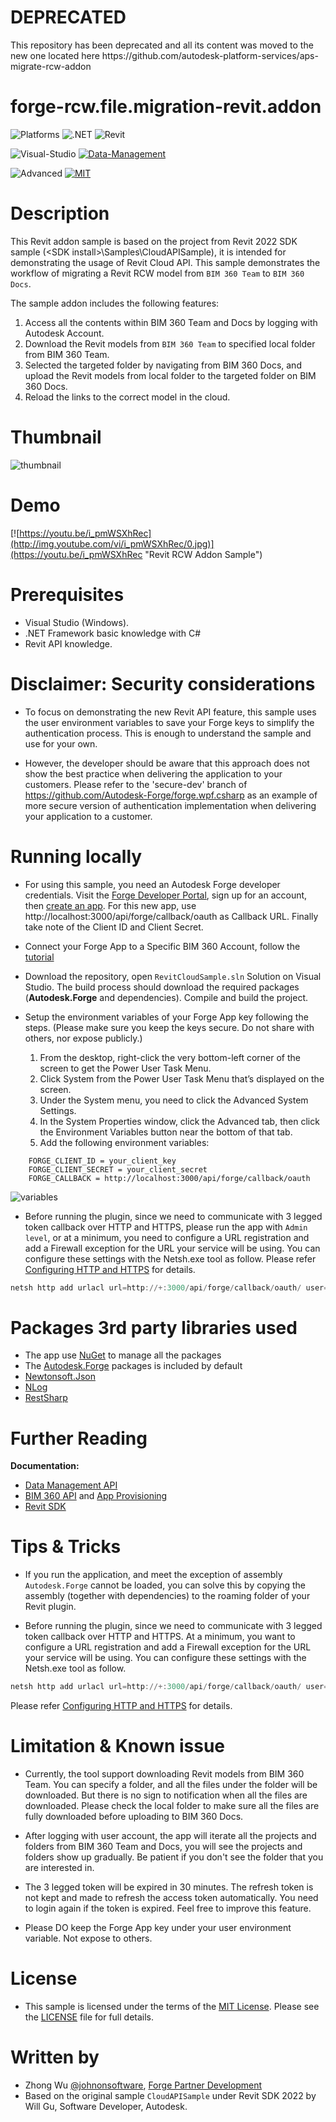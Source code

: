 <h1>DEPRECATED</h1>
This repository has been deprecated and all its content was moved to the new one located here https://github.com/autodesk-platform-services/aps-migrate-rcw-addon


# forge-rcw.file.migration-revit.addon
 
![Platforms](https://img.shields.io/badge/platform-Windows-lightgray.svg)
![.NET](https://img.shields.io/badge/.NET-4.8-blue.svg)
![Revit](https://img.shields.io/badge/Revit-2022-blue.svg)

![Visual-Studio](https://img.shields.io/badge/Visual%20Studio-2019-green.svg)
[![Data-Management](https://img.shields.io/badge/Data%20Management-v2-green.svg)](http://developer.autodesk.com/)


![Advanced](https://img.shields.io/badge/Level-Advanced-red.svg)
[![MIT](https://img.shields.io/badge/License-MIT-blue.svg)](http://opensource.org/licenses/MIT)


# Description
This Revit addon sample is based on the project from Revit 2022 SDK sample (\<SDK install\>\Samples\CloudAPISample\), it is intended for demonstrating the usage of Revit Cloud API. This sample demonstrates the workflow of  migrating a Revit RCW model from `BIM 360 Team` to `BIM 360 Docs`.

The sample addon includes the following features:
1. Access all the contents within BIM 360 Team and Docs by logging with Autodesk Account.
2. Download the Revit models from `BIM 360 Team` to specified local folder from BIM 360 Team.
3. Selected the targeted folder by navigating from BIM 360 Docs, and upload the Revit models from local folder to the targeted folder on BIM 360 Docs.
4. Reload the links to the correct model in the cloud.

# Thumbnail
![thumbnail](/thumbnail.png)

# Demo
[![https://youtu.be/i_pmWSXhRec](http://img.youtube.com/vi/i_pmWSXhRec/0.jpg)](https://youtu.be/i_pmWSXhRec "Revit RCW Addon Sample")


# Prerequisites
- Visual Studio (Windows).
- .NET Framework basic knowledge with C#
- Revit API knowledge.


# Disclaimer: Security considerations
- To focus on demonstrating the new Revit API feature, this sample uses the user environment variables to save your Forge keys to simplify the authentication process. This is enough to understand the sample and use for your own. 

- However, the developer should be aware that this approach does not show the best practice when delivering the application to your customers. Please refer to the 'secure-dev' branch of  https://github.com/Autodesk-Forge/forge.wpf.csharp as an example of more secure version of authentication implementation when delivering your application to a customer. 


# Running locally
- For using this sample, you need an Autodesk Forge developer credentials. Visit the [Forge Developer Portal](https://developer.autodesk.com), sign up for an account, then [create an app](https://developer.autodesk.com/myapps/create). For this new app, use http://localhost:3000/api/forge/callback/oauth as Callback URL. Finally take note of the Client ID and Client Secret. 

- Connect your Forge App to a Specific BIM 360 Account, follow the [tutorial](https://forge.autodesk.com/en/docs/bim360/v1/tutorials/getting-started/get-access-to-account/)

- Download the repository, open `RevitCloudSample.sln` Solution on Visual Studio. The build process should download the required packages (**Autodesk.Forge** and dependencies). Compile and build the project.

- Setup the environment variables of your Forge App key following the steps. (Please make sure you keep the keys secure.  Do not share with others, nor expose publicly.)
    1. From the desktop, right-click the very bottom-left corner of the screen to get the Power User Task Menu.
    2. Click System from the Power User Task Menu that’s displayed on the screen.
    3. Under the System menu, you need to click the Advanced System Settings.
    4. In the System Properties window, click the Advanced tab, then click the Environment Variables button near the bottom of that tab.
    5. Add the following environment variables:
```
    FORGE_CLIENT_ID = your_client_key
    FORGE_CLIENT_SECRET = your_client_secret
    FORGE_CALLBACK = http://localhost:3000/api/forge/callback/oauth
```
![variables](variables.png) 

- Before running the plugin, since we need to communicate with 3 legged token callback over HTTP and HTTPS, please run the app with `Admin level`, or at a minimum, you need to configure a URL registration and add a Firewall exception for the URL your service will be using. You can configure these settings with the Netsh.exe tool as follow. Please refer [Configuring HTTP and HTTPS](https://docs.microsoft.com/en-us/dotnet/framework/wcf/feature-details/configuring-http-and-https?redirectedfrom=MSDN) for details.

```powershell
netsh http add urlacl url=http://+:3000/api/forge/callback/oauth/ user=DOMAIN\user
```

# Packages 3rd party libraries used
- The app use [NuGet](https://api.nuget.org/v3/index.json) to manage all the packages
- The [Autodesk.Forge](https://www.nuget.org/packages/Autodesk.Forge/) packages is included by default
- [Newtonsoft.Json](https://www.newtonsoft.com/json)
- [NLog](https://nlog-project.org/)
- [RestSharp](http://restsharp.org/)


# Further Reading
**Documentation:**
- [Data Management API](https://forge.autodesk.com/en/docs/data/v2/developers_guide/overview/)
- [BIM 360 API](https://developer.autodesk.com/en/docs/bim360/v1/overview/) and [App Provisioning](https://forge.autodesk.com/blog/bim-360-docs-provisioning-forge-apps)
- [Revit SDK](https://www.revitapidocs.com/)


# Tips & Tricks
- If you run the application, and meet the exception of assembly `Autodesk.Forge` cannot be loaded, you can solve this by copying the assembly (together with dependencies) to the roaming folder of your Revit plugin.

- Before running the plugin, since we need to communicate with 3 legged token callback over HTTP and HTTPS. At a minimum, you want to configure a URL registration and add a Firewall exception for the URL your service will be using. You can configure these settings with the Netsh.exe tool as follow. 
```powershell
netsh http add urlacl url=http://+:3000/api/forge/callback/oauth/ user=DOMAIN\user
```
Please refer [Configuring HTTP and HTTPS](https://docs.microsoft.com/en-us/dotnet/framework/wcf/feature-details/configuring-http-and-https?redirectedfrom=MSDN) for details.

# Limitation & Known issue
- Currently,  the tool support downloading Revit models from BIM 360 Team. You can specify a folder, and all the files under the folder will be downloaded. But there is no sign to notification when all the files are downloaded. Please check the local folder to make sure all the files are fully downloaded before uploading to BIM 360 Docs.   

- After logging with user account, the app will iterate all the projects and folders from BIM 360 Team and Docs, you will see the projects and folders show up gradually. Be patient if you don't see the folder that you are interested in.

- The 3 legged token will be expired in 30 minutes. The refresh token is not kept and made to refresh the access token automatically. You need to login again if the token is expired. Feel free to improve this feature.

- Please DO keep the Forge App key under your user environment variable. Not expose to others.

# License
- This sample is licensed under the terms of the [MIT License](http://opensource.org/licenses/MIT). Please see the [LICENSE](LICENSE.md) file for full details.


# Written by
- Zhong Wu [@johnonsoftware](https://twitter.com/johnonsoftware), [Forge Partner Development](http://forge.autodesk.com)
- Based on the original sample `CloudAPISample` under Revit SDK 2022 by Will Gu, Software Developer, Autodesk.
